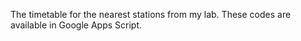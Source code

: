 The timetable for the nearest stations from my lab.
These codes are available in Google Apps Script.
